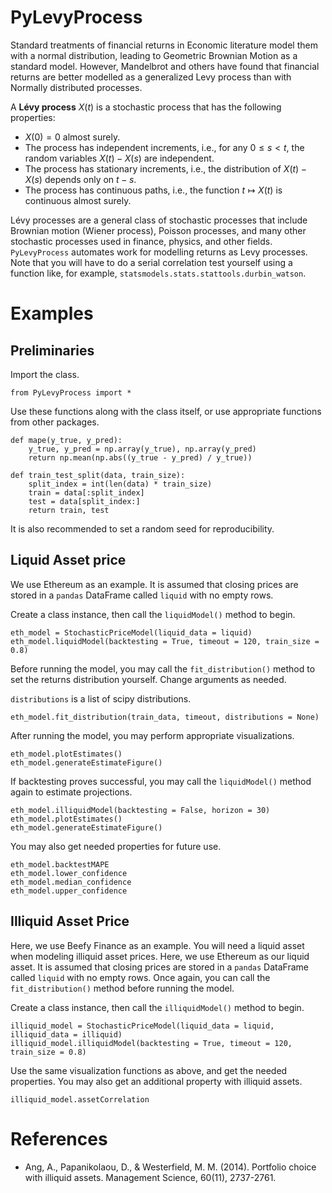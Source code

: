 # PyLevyProcess
Standard treatments of financial returns in Economic literature model them with a normal distribution, leading to Geometric Brownian Motion as a standard model. However, Mandelbrot and others have found that financial returns are better modelled as a generalized Levy process than with Normally distributed processes.

A **Lévy process** $X(t)$ is a stochastic process that has the following properties:
- $X(0) = 0$ almost surely.
- The process has independent increments, i.e., for any $0 \leq s < t$, the random variables $X(t) - X(s)$ are independent.
- The process has stationary increments, i.e., the distribution of $X(t) - X(s)$ depends only on $t - s$.
- The process has continuous paths, i.e., the function $t \mapsto X(t)$ is continuous almost surely.
 
 Lévy processes are a general class of stochastic processes that include Brownian motion (Wiener process), Poisson processes, and many other stochastic processes used in finance, physics, and other fields. `PyLevyProcess` automates work for modelling returns as Levy processes. Note that you will have to do a serial correlation test yourself using a function like, for example, `statsmodels.stats.stattools.durbin_watson`.

# Examples
## Preliminaries
Import the class.
```
from PyLevyProcess import *
```
Use these functions along with the class itself, or use appropriate functions from other packages.
```
def mape(y_true, y_pred):
    y_true, y_pred = np.array(y_true), np.array(y_pred)
    return np.mean(np.abs((y_true - y_pred) / y_true))
    
def train_test_split(data, train_size):
    split_index = int(len(data) * train_size)
    train = data[:split_index]
    test = data[split_index:]
    return train, test
```
It is also recommended to set a random seed for reproducibility.
## Liquid Asset price
We use Ethereum as an example. It is assumed that closing prices are stored in a `pandas` DataFrame called `liquid` with no empty rows.

Create a class instance, then call the `liquidModel()` method to begin.
```
eth_model = StochasticPriceModel(liquid_data = liquid)
eth_model.liquidModel(backtesting = True, timeout = 120, train_size = 0.8)
```
Before running the model, you may call the `fit_distribution()` method to set the returns distribution yourself. Change arguments as needed.

`distributions` is a list of scipy distributions.
```
eth_model.fit_distribution(train_data, timeout, distributions = None)
```
After running the model, you may perform appropriate visualizations.
```
eth_model.plotEstimates()
eth_model.generateEstimateFigure()
```
If backtesting proves successful, you may call the `liquidModel()` method again to estimate projections.
```
eth_model.illiquidModel(backtesting = False, horizon = 30)
eth_model.plotEstimates()
eth_model.generateEstimateFigure()
```
You may also get needed properties for future use.
```
eth_model.backtestMAPE
eth_model.lower_confidence
eth_model.median_confidence
eth_model.upper_confidence
```
## Illiquid Asset Price
Here, we use Beefy Finance as an example. You will need a liquid asset when modeling illiquid asset prices. Here, we use Ethereum as our liquid asset. It is assumed that closing prices are stored in a `pandas` DataFrame called `liquid` with no empty rows. Once again, you can call the `fit_distribution()` method before running the model.

Create a class instance, then call the `illiquidModel()` method to begin.
```
illiquid_model = StochasticPriceModel(liquid_data = liquid, illiquid_data = illiquid)
illiquid_model.illiquidModel(backtesting = True, timeout = 120, train_size = 0.8)
```
Use the same visualization functions as above, and get the needed properties. You may also get an additional property with illiquid assets.
```
illiquid_model.assetCorrelation
```
# References
* Ang, A., Papanikolaou, D., & Westerfield, M. M. (2014). Portfolio choice with illiquid assets. Management Science, 60(11), 2737-2761.

